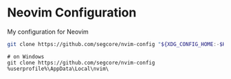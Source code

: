 # Neovim Configuration

My configuration for Neovim

```sh
git clone https://github.com/segcore/nvim-config "${XDG_CONFIG_HOME:-$HOME/.config}"/nvim
```

```
# on Windows
git clone https://github.com/segcore/nvim-config %userprofile%\AppData\Local\nvim\
```
